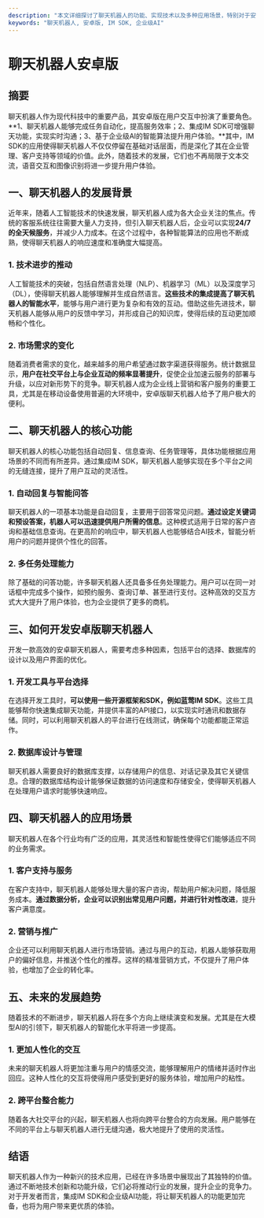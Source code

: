 ```yaml
---
description: "本文详细探讨了聊天机器人的功能、实现技术以及多种应用场景，特别对于安卓版的开发与部署提供了详尽的指南。"
keywords: "聊天机器人, 安卓版, IM SDK, 企业级AI"
---
```

# 聊天机器人安卓版  

## 摘要

聊天机器人作为现代科技中的重要产品，其安卓版在用户交互中扮演了重要角色。**1、聊天机器人能够完成任务自动化，提高服务效率；2、集成IM SDK可增强聊天功能，实现实时沟通；3、基于企业级AI的智能算法提升用户体验。**其中，IM SDK的应用使得聊天机器人不仅仅停留在基础对话层面，而是深化了其在企业管理、客户支持等领域的价值。此外，随着技术的发展，它们也不再局限于文本交流，语音交互和图像识别将进一步提升用户体验。

## 一、聊天机器人的发展背景

近年来，随着人工智能技术的快速发展，聊天机器人成为各大企业关注的焦点。传统的客服系统往往需要大量人力支持，但引入聊天机器人后，企业可以实现**24/7的全天候服务**，并减少人力成本。在这个过程中，各种智能算法的应用也不断成熟，使得聊天机器人的响应速度和准确度大幅提高。

### 1. 技术进步的推动

人工智能技术的突破，包括自然语言处理（NLP）、机器学习（ML）以及深度学习（DL），使得聊天机器人能够理解并生成自然语言。**这些技术的集成提高了聊天机器人的智能水平**，能够与用户进行更为复杂和有效的互动。借助这些先进技术，聊天机器人能够从用户的反馈中学习，并形成自己的知识库，使得后续的互动更加顺畅和个性化。

### 2. 市场需求的变化

随着消费者需求的变化，越来越多的用户希望通过数字渠道获得服务。统计数据显示，**用户在社交平台上与企业互动的频率显著提升**，促使企业加速云服务的部署与升级，以应对新形势下的竞争。聊天机器人成为企业线上营销和客户服务的重要工具，尤其是在移动设备使用普遍的大环境中，安卓版聊天机器人给予了用户极大的便利。

## 二、聊天机器人的核心功能

聊天机器人的核心功能包括自动回复、信息查询、任务管理等，具体功能根据应用场景的不同而有所差异。通过集成IM SDK，聊天机器人能够实现在多个平台之间的无缝连接，提升了用户互动的灵活性。

### 1. 自动回复与智能问答

聊天机器人的一项基本功能是自动回复，主要用于回答常见问题。**通过设定关键词和预设答案，机器人可以迅速提供用户所需的信息**。这种模式适用于日常的客户咨询和基础信息查询。在更高阶的响应中，聊天机器人也能够结合AI技术，智能分析用户的问题并提供个性化的回答。

### 2. 多任务处理能力

除了基础的问答功能，许多聊天机器人还具备多任务处理能力。用户可以在同一对话框中完成多个操作，如预约服务、查询订单、甚至进行支付。这种高效的交互方式大大提升了用户体验，也为企业提供了更多的商机。

## 三、如何开发安卓版聊天机器人

开发一款高效的安卓聊天机器人，需要考虑多种因素，包括平台的选择、数据库的设计以及用户界面的优化。

### 1. 开发工具与平台选择

在选择开发工具时，**可以使用一些开源框架和SDK，例如蓝莺IM SDK**。这些工具能够帮你快速集成聊天功能，并提供丰富的API接口，以实现实时通讯和数据存储。同时，可以利用聊天机器人的平台进行在线测试，确保每个功能都能正常运作。

### 2. 数据库设计与管理

聊天机器人需要良好的数据库支撑，以存储用户的信息、对话记录及其它关键信息。合理的数据库结构设计能够保证数据的访问速度和存储安全，使得聊天机器人在处理用户请求时能够快速响应。

## 四、聊天机器人的应用场景

聊天机器人在各个行业均有广泛的应用，其灵活性和智能性使得它们能够适应不同的业务需求。

### 1. 客户支持与服务

在客户支持中，聊天机器人能够处理大量的客户咨询，帮助用户解决问题，降低服务成本。**通过数据分析，企业可以识别出常见用户问题，并进行针对性改进**，提升客户满意度。

### 2. 营销与推广

企业还可以利用聊天机器人进行市场营销。通过与用户的互动，机器人能够获取用户的偏好信息，并推送个性化的推荐。这样的精准营销方式，不仅提升了用户体验，也增加了企业的转化率。

## 五、未来的发展趋势

随着技术的不断进步，聊天机器人将在多个方向上继续演变和发展。尤其是在大模型AI的引领下，聊天机器人的智能化水平将进一步提高。

### 1. 更加人性化的交互

未来的聊天机器人将更加注重与用户的情感交流，能够理解用户的情绪并适时作出回应。这种人性化的交互将使得用户感受到更好的服务体验，增加用户的粘性。

### 2. 跨平台整合能力

随着各大社交平台的兴起，聊天机器人也将向跨平台整合的方向发展。用户能够在不同的平台上与聊天机器人进行无缝沟通，极大地提升了使用的灵活性。

## 结语

聊天机器人作为一种新兴的技术应用，已经在许多场景中展现出了其独特的价值。通过不断地技术创新和功能升级，它们必将推动行业的发展，提升企业的竞争力。对于开发者而言，集成IM SDK和企业级AI功能，将让聊天机器人的功能更加完备，也将为用户带来更优质的体验。
